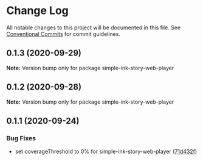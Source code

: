 # Change Log

All notable changes to this project will be documented in this file.
See [Conventional Commits](https://conventionalcommits.org) for commit guidelines.

## 0.1.3 (2020-09-29)

**Note:** Version bump only for package simple-ink-story-web-player





## 0.1.2 (2020-09-28)

**Note:** Version bump only for package simple-ink-story-web-player





## 0.1.1 (2020-09-24)


### Bug Fixes

* set coverageThreshold to 0% for simple-ink-story-web-player ([71d432f](https://github.com/FranciscoFornell/MIST/commit/71d432f7afe1c98e6e46374524a5cf34aecd378c))
